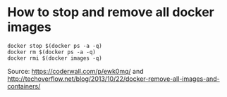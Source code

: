 # How to stop and remove all docker images

    docker stop $(docker ps -a -q)
    docker rm $(docker ps -a -q)
    docker rmi $(docker images -q)

Source: https://coderwall.com/p/ewk0mq/ and http://techoverflow.net/blog/2013/10/22/docker-remove-all-images-and-containers/
